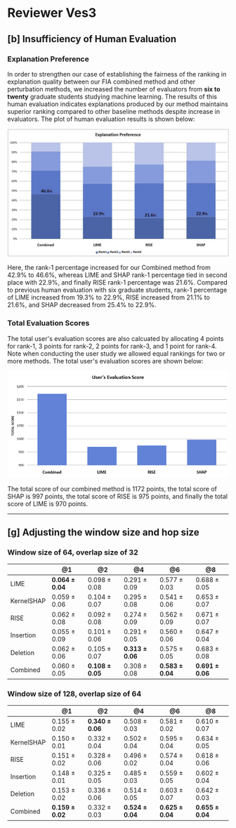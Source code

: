 # Reviewer Ves3 

## [b] Insufficiency of Human Evaluation

### Explanation Preference

In order to strengthen our case of establishing the fairness of the ranking in explanation quality between our FIA combined method and other perturbation methods, we increased the number of evaluators from **six to twenty** graduate students studying machine learning. The results of this human evaluation indicates explanations produced by our method maintains superior ranking compared to other baseline methods despite increase in evaluators. The plot of human evaluation results is shown below:   

![Alt text for your main image](Human_Evaluation/Human_Eval.jpg)

Here, the rank-1 percentage increased for our Combined method from 42.9% to 46.6%, whereas LIME and SHAP rank-1 percentage tied in second place with 22.9%, and finally RISE rank-1 percentage was 21.6%. Compared to previous human evaluation with six graduate students, rank-1 percentage of LIME increased from 19.3% to 22.9%, RISE increased from 21.1% to 21.6%, and SHAP decreased from 25.4% to 22.9%.

### Total Evaluation Scores

The total user's evaluation scores are also calcuated by allocating 4 points for rank-1, 3 points for rank-2, 2 points for rank-3, and 1 point for rank-4. Note when conducting the user study we allowed equal rankings for two or more methods. The total user's evaluation scores are shown below: 

![Alt text for your main image](Human_Evaluation/Human_Eval2.png)

The total score of our combined method is 1172 points, the total score of SHAP is 997 points, the total score of RISE is 975 points, and finally the total score of LIME is 970 points. 

---

## [g] Adjusting the window size and hop size 



### Window size of 64, overlap size of 32

|  | @1 | @2 | @4 | @6 | @8 |
|----------------------|----------|----------|----------|----------|----------|
| LIME                | **0.064 &plusmn; 0.04**   | 0.098 &plusmn; 0.08   | 0.291 &plusmn; 0.09   | 0.577 &plusmn; 0.03   | 0.688 &plusmn; 0.05   |
| KernelSHAP                | 0.059 &plusmn; 0.06   | 0.104 &plusmn; 0.07  | 0.295 &plusmn; 0.08   | 0.541 &plusmn; 0.06   | 0.653 &plusmn; 0.07   |
| RISE                | 0.062 &plusmn; 0.08   | 0.092 &plusmn; 0.08  | 0.274 &plusmn; 0.09  | 0.562 &plusmn; 0.09  | 0.671 &plusmn; 0.07   |
| Insertion                | 0.055 &plusmn; 0.09   | 0.101 &plusmn; 0.06  | 0.291 &plusmn; 0.05  | 0.560 &plusmn; 0.06  | 0.647 &plusmn; 0.04   |
| Deletion                | 0.062 &plusmn; 0.06   | 0.105 &plusmn; 0.07  | **0.313 &plusmn; 0.06**  | 0.575 &plusmn; 0.05  | 0.683 &plusmn; 0.08   |
| Combined                | 0.060 &plusmn; 0.05   | **0.108 &plusmn; 0.05**  | 0.308 &plusmn; 0.08  | **0.583 &plusmn; 0.04** | **0.691 &plusmn; 0.06**   |

### Window size of 128, overlap size of 64

|     | @1              | @2              | @4              | @6              | @8              |
|------------|-----------------|-----------------|-----------------|-----------------|-----------------|
| LIME       | 0.155 ± 0.02    | **0.340 ± 0.06**| 0.508 ± 0.03    | 0.581 ± 0.02    | 0.610 ± 0.07    |
| KernelSHAP | 0.150 ± 0.01    | 0.332 ± 0.04    | 0.502 ± 0.04    | 0.595 ± 0.04    | 0.634 ± 0.05    |
| RISE       | 0.151 ± 0.02    | 0.328 ± 0.06    | 0.496 ± 0.02    | 0.574 ± 0.04    | 0.618 ± 0.06    |
| Insertion  | 0.148 ± 0.01    | 0.325 ± 0.05    | 0.485 ± 0.03    | 0.559 ± 0.05    | 0.602 ± 0.04    |
| Deletion   | 0.153 ± 0.02    | 0.336 ± 0.06    | 0.514 ± 0.05    | 0.603 ± 0.07    | 0.642 ± 0.03    |
| Combined   | **0.159 ± 0.02**| 0.332 ± 0.03    | **0.524 ± 0.04**| **0.625 ± 0.04**| **0.655 ± 0.04**|
